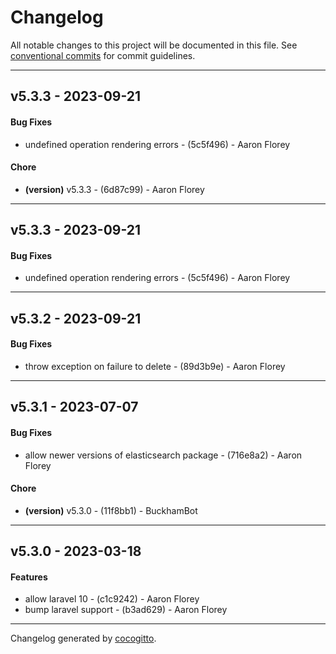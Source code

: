 # Changelog
All notable changes to this project will be documented in this file. See [conventional commits](https://www.conventionalcommits.org/) for commit guidelines.

- - -
## v5.3.3 - 2023-09-21
#### Bug Fixes
- undefined operation rendering errors - (5c5f496) - Aaron Florey
#### Chore
- **(version)** v5.3.3 - (6d87c99) - Aaron Florey
- - -

## v5.3.3 - 2023-09-21
#### Bug Fixes
- undefined operation rendering errors - (5c5f496) - Aaron Florey

- - -

## v5.3.2 - 2023-09-21
#### Bug Fixes
- throw exception on failure to delete - (89d3b9e) - Aaron Florey

- - -

## v5.3.1 - 2023-07-07
#### Bug Fixes
- allow newer versions of elasticsearch package - (716e8a2) - Aaron Florey
#### Chore
- **(version)** v5.3.0 - (11f8bb1) - BuckhamBot
- - -

## v5.3.0 - 2023-03-18
#### Features
- allow laravel 10 - (c1c9242) - Aaron Florey
- bump laravel support - (b3ad629) - Aaron Florey
- - -

Changelog generated by [cocogitto](https://github.com/cocogitto/cocogitto).